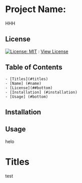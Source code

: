
  # Project Name:

  HHH

  ## License

  [![License: MIT](https://img.shields.io/badge/License-MIT-yellow.svg)](https://opensource.org/licenses/MIT) : [View License](https://opensource.org/licenses/MIT)

  ## Table of Contents

    - [Titles](#titles)
    - [Name] (#name)
    - [License](##bottom)
    - [Installation] (#installation)
    - [Usage] (#bottom)

  ## Installation

  

  ## Usage

  helo

  # Titles 

  test
  